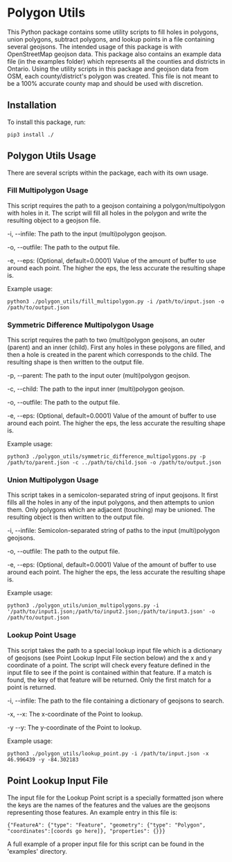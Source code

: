 # Polygon Utils
This Python package contains some utility scripts to fill holes in polygons, union polygons, subtract polygons, and lookup points in a file containing several geojsons. The intended usage of this package is with OpenStreetMap geojson data. This package also contains an example data file (in the examples folder) which represents all the counties and districts in Ontario. Using the utility scripts in this package and geojson data from OSM, each county/district's polygon was created. This file is not meant to be a 100% accurate county map and should be used with discretion.

## Installation
To install this package, run:

    pip3 install ./

## Polygon Utils Usage
There are several scripts within the package, each with its own usage.

### Fill Multipolygon Usage
This script requires the path to a geojson containing a polygon/multipolygon with holes in it. The script will fill all holes in the polygon and write the resulting object to a geojson file.

-i, --infile: The path to the input (multi)polygon geojson.

-o, --outfile: The path to the output file.

-e, --eps: (Optional, default=0.0001) Value of the amount of buffer to use around each point. The higher the eps, the less accurate the resulting shape is.

Example usage:

    python3 ./polygon_utils/fill_multipolygon.py -i /path/to/input.json -o /path/to/output.json

### Symmetric Difference Multipolygon Usage
This script requires the path to two (multi)polygon geojsons, an outer (parent) and an inner (child). First any holes in these polygons are filled, and then a hole is created in the parent which corresponds to the child. The resulting shape is then written to the output file.

-p, --parent: The path to the input outer (multi)polygon geojson.

-c, --child: The path to the input inner (multi)polygon geojson.

-o, --outfile: The path to the output file.

-e, --eps: (Optional, default=0.0001) Value of the amount of buffer to use around each point. The higher the eps, the less accurate the resulting shape is.

Example usage:

    python3 ./polygon_utils/symmetric_difference_multipolygons.py -p /path/to/parent.json -c ../path/to/child.json -o /path/to/output.json

### Union Multipolygon Usage
This script takes in a semicolon-separated string of input geojsons. It first fills all the holes in any of the input polygons, and then attempts to union them. Only polygons which are adjacent (touching) may be unioned. The resulting object is then written to the output file.

-i, --infile: Semicolon-separated string of paths to the input (multi)polygon geojsons.

-o, --outfile: The path to the output file.

-e, --eps: (Optional, default=0.0001) Value of the amount of buffer to use around each point. The higher the eps, the less accurate the resulting shape is.

Example usage:

    python3 ./polygon_utils/union_multipolygons.py -i '/path/to/input1.json;/path/to/input2.json;/path/to/input3.json' -o /path/to/output.json

### Lookup Point Usage
This script takes the path to a special lookup input file which is a dictionary of geojsons (see Point Lookup Input File section below) and the x and y coordinate of a point. The script will check every feature defined in the input file to see if the point is contained within that feature. If a match is found, the key of that feature will be returned. Only the first match for a point is returned.

-i, --infile: The path to the file containing a dictionary of geojsons to search.

-x, --x: The x-coordinate of the Point to lookup.

-y --y: The y-coordinate of the Point to lookup.

Example usage:

    python3 ./polygon_utils/lookup_point.py -i /path/to/input.json -x 46.996439 -y -84.302183

## Point Lookup Input File
The input file for the Lookup Point script is a specially formatted json where the keys are the names of the features and the values are the geojsons representing those features. An example entry in this file is:
    
    {"FeatureA": {"type": "Feature", "geometry": {"type": "Polygon", "coordinates":[coords go here]}, "properties": {}}}
A full example of a proper input file for this script can be found in the 'examples' directory.